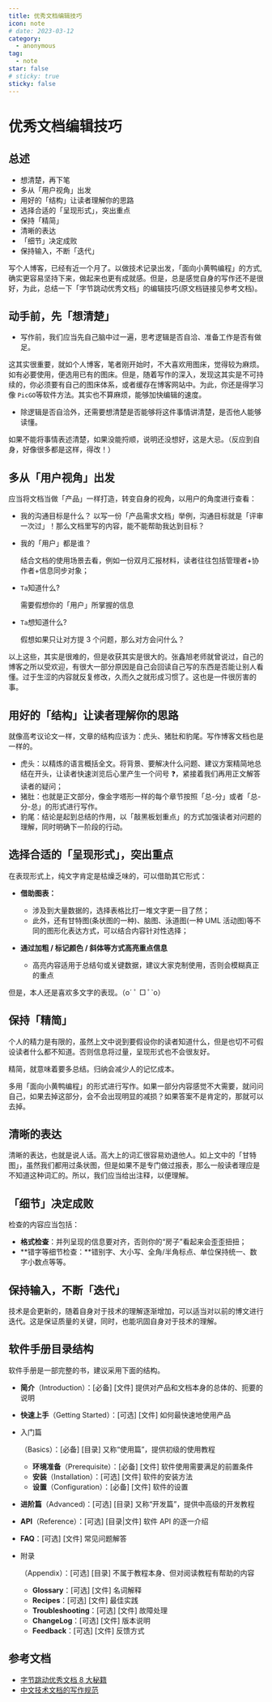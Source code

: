 ```yaml
---
title: 优秀文档编辑技巧
icon: note
# date: 2023-03-12
category:
  - anonymous
tag:
  - note
star: false
# sticky: true
sticky: false
---
```


# 优秀文档编辑技巧

## 总述

- 想清楚，再下笔
- 多从「用户视角」出发
- 用好的「结构」让读者理解你的思路
- 选择合适的「呈现形式」，突出重点
- 保持「精简」
- 清晰的表达
- 「细节」决定成败
- 保持输入，不断「迭代」

写个人博客，已经有近一个月了。以做技术记录出发，「面向小黄鸭编程」的方式,确实更容易坚持下来，做起来也更有成就感。但是，总是感觉自身的写作还不是很好，为此，总结一下「字节跳动优秀文档」的编辑技巧(原文档链接见参考文档)。

## 动手前，先「想清楚」

- 写作前，我们应当先自己脑中过一遍，思考逻辑是否自洽、准备工作是否有做足。

这其实很重要，就如个人博客，笔者刚开始时，不大喜欢用图床，觉得较为麻烦。如有必要使用，便选用已有的图床。但是，随着写作的深入，发现这其实是不可持续的，你必须要有自己的图床体系，或者缓存在博客网站中。为此，你还是得学习像 `PicGO`等软件方法。其实也不算麻烦，能够加快编辑的速度。

- 除逻辑是否自洽外，还需要想清楚是否能够将这件事情讲清楚，是否他人能够读懂。

如果不能将事情表述清楚，如果没能捋顺，说明还没想好，这是大忌。（反应到自身，好像很多都是这样，得改！）

## 多从「用户视角」出发

应当将文档当做「产品」一样打造，转变自身的视角，以用户的角度进行查看：

- 我的沟通目标是什么？
  以写一份「产品需求文档」举例，沟通目标就是「评审一次过」！那么文档里写的内容，能不能帮助我达到目标？

- 我的「用户」都是谁？

  结合文档的使用场景去看，例如一份双月汇报材料，读者往往包括管理者+协作者+信息同步对象；

- `Ta`知道什么?

  需要假想你的「用户」所掌握的信息

- `Ta`想知道什么?

  假想如果只让对方提 3 个问题，那么对方会问什么？

以上这些，其实是很难的，但是收获其实是很大的。张鑫旭老师就曾说过，自己的博客之所以受欢迎，有很大一部分原因是自己会回读自己写的东西是否能让别人看懂。过于生涩的内容就反复修改，久而久之就形成习惯了。这也是一件很厉害的事。

## 用好的「结构」让读者理解你的思路

就像高考议论文一样，文章的结构应该为：虎头、猪肚和豹尾。写作博客文档也是一样的。

- 虎头：以精炼的语言概括全文。将背景、要解决什么问题、建议方案精简地总结在开头，让读者快速浏览后心里产生一个问号 ❓，紧接着我们再用正文解答读者的疑问；
- 猪肚：也就是正文部分，像金字塔形一样的每个章节按照「总-分」或者「总-分-总」的形式进行写作。
- 豹尾：结论是起到总结的作用，以「敲黑板划重点」的方式加强读者对问题的理解，同时明确下一阶段的行动。

## 选择合适的「呈现形式」，突出重点

在表现形式上，纯文字肯定是枯燥乏味的，可以借助其它形式：

- **借助图表：**

  - 涉及到大量数据的，选择表格比打一堆文字更一目了然；
  - 此外，还有甘特图(条状图的一种)、脑图、泳道图(一种 UML 活动图)等不同的图形化表达方式，可以结合内容针对性选择；

- **通过加粗 / 标记颜色 / 斜体等方式高亮重点信息**
  - 高亮内容适用于总结句或关键数据，建议大家克制使用，否则会模糊真正的重点

但是，本人还是喜欢多文字的表现。（o´ ﾟ □ ﾟ`o）

## 保持「精简」

个人的精力是有限的，虽然上文中说到要假设你的读者知道什么，但是也切不可假设读者什么都不知道。否则信息将过量，呈现形式也不会很友好。

精简，就意味着要多总结。归纳会减少人的记忆成本。

多用「面向小黄鸭编程」的形式进行写作。如果一部分内容感觉不大需要，就问问自己，如果去掉这部分，会不会出现明显的减损？如果答案不是肯定的，那就可以去掉。

## 清晰的表达

清晰的表达，也就是说人话。高大上的词汇很容易劝退他人。如上文中的「甘特图」，虽然我们都用过条状图，但是如果不是专门做过报表，那么一般读者理应是不知道这种词汇的。所以，我们应当给出注释，以便理解。

## 「细节」决定成败

检查的内容应当包括：

- **格式检查**：并列呈现的信息要对齐，否则你的“房子”看起来会歪歪扭扭；
- **错字等细节检查：**错别字、大小写、全角/半角标点、单位保持统一、数字小数点等等。

## 保持输入，不断「迭代」

技术是会更新的，随着自身对于技术的理解逐渐增加，可以适当对以前的博文进行迭代。这是保证质量的关键，同时，也能巩固自身对于技术的理解。

## 软件手册目录结构

软件手册是一部完整的书，建议采用下面的结构。

- **简介**（Introduction）：[必备] [文件] 提供对产品和文档本身的总体的、扼要的说明

- **快速上手**（Getting Started）：[可选] [文件] 如何最快速地使用产品

- 入门篇

  （Basics）：[必备] [目录] 又称“使用篇”，提供初级的使用教程

  - **环境准备**（Prerequisite）：[必备] [文件] 软件使用需要满足的前置条件
  - **安装**（Installation）：[可选] [文件] 软件的安装方法
  - **设置**（Configuration）：[必备] [文件] 软件的设置

- **进阶篇**（Advanced)：[可选] [目录] 又称“开发篇”，提供中高级的开发教程

- **API**（Reference）：[可选] [目录|文件] 软件 API 的逐一介绍

- **FAQ**：[可选] [文件] 常见问题解答

- 附录

  （Appendix）：[可选] [目录] 不属于教程本身、但对阅读教程有帮助的内容

  - **Glossary**：[可选] [文件] 名词解释
  - **Recipes**：[可选] [文件] 最佳实践
  - **Troubleshooting**：[可选] [文件] 故障处理
  - **ChangeLog**：[可选] [文件] 版本说明
  - **Feedback**：[可选] [文件] 反馈方式

## 参考文档

- [字节跳动优秀文档 8 大秘籍 ](https://www.feishu.cn/docs/doccnBYiti3wwLmVGtnAabHIAwe)
- [中文技术文档的写作规范](https://github.com/ruanyf/document-style-guide/tree/master)
